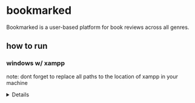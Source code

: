 # bookmarked
Bookmarked is a user-based platform for book reviews across all genres.

## how to run

### windows w/ xampp

note: dont forget to replace all paths to the location of xampp in your machine
<details>
1. clone repo to 

    ```
    D:/Programming/xampp/htdocs
    ```

2. open your httpd-vhosts.conf file. location is in:
        
    ```
    D:/Programming/xampp/apache/conf/extra
    ```


3. add the ff. codeblock to the bottom:

    ```
    <VirtualHost *:80>
        DocumentRoot "D:/Programming/xampp/htdocs"
        ServerName localhost
    </VirtualHost>

    <VirtualHost *:80>
        DocumentRoot "D:/Programming/xampp/htdocs/bookmarked/Sites/test/public"
        ServerName bookmarked.test
    </VirtualHost>
    ```

4. open your system's hosts file on vscode/any text editor. file is located in:

    ```
    C:\Windows\System32\drivers\etc\hosts
    ```

5. at the very bottom, add the following: 

    ```
    127.0.0.1	localhost
    127.0.0.1	bookmarked.test
    ```

6. open xampp control panel, start apache and mysql

7. go to bookmarked.test on your browser

</details>